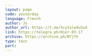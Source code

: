 ```yaml
---
layout: page
code: yesterday
language: French
author: Jo
author_url: https://t.me/ScytaleduSud
link: https://telegra.ph/Hier-03-17
archive: https://archive.ph/N7jY5
type: text
part: 
---
```

